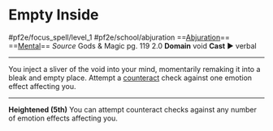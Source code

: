 # Empty Inside
#pf2e/focus_spell/level_1 #pf2e/school/abjuration 
==[Abjuration](../../../rules/traits/abjuration.md)== ==[Mental](../../../rules/traits/mental.md)==
*Source* Gods & Magic pg. 119 2.0
**Domain** void
**Cast** ► verbal

---
You inject a sliver of the void into your mind, momentarily remaking it into a bleak and empty place. Attempt a [counteract](../../../Rules/Counteracting.md) check against one emotion effect affecting you.

<hr>

**Heightened (5th)** You can attempt counteract checks against any number of emotion effects affecting you.